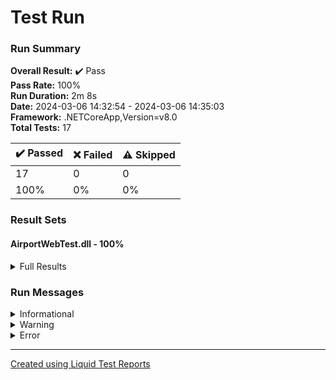 ﻿
# Test Run
### Run Summary

<p>
<strong>Overall Result:</strong> ✔️ Pass <br />
<strong>Pass Rate:</strong> 100% <br />
<strong>Run Duration:</strong> 2m 8s  <br />
<strong>Date:</strong> 2024-03-06 14:32:54 - 2024-03-06 14:35:03 <br />
<strong>Framework:</strong> .NETCoreApp,Version=v8.0 <br />
<strong>Total Tests:</strong> 17 <br />
</p>

<table>
<thead>
<tr>
<th>✔️ Passed</th>
<th>❌ Failed</th>
<th>⚠️ Skipped</th>
</tr>
</thead>
<tbody>
<tr>
<td>17</td>
<td>0</td>
<td>0</td>
</tr>
<tr>
<td>100%</td>
<td>0%</td>
<td>0%</td>
</tr>
</tbody>
</table>

### Result Sets
#### AirportWebTest.dll - 100%
<details>
<summary>Full Results</summary>
<table>
<thead>
<tr>
<th>Result</th>
<th>Test</th>
<th>Duration</th>
</tr>
</thead>
<tr>
<td> ✔️ Passed </td>
<td>TestTitleOnAllPagesIsCorrectAndNavButtonsAreWorking</td>
<td>8s 586ms</td>
</tr>
<tr>
<td> ✔️ Passed </td>
<td>TestLightDarkSwitchIsWorking</td>
<td>4s 694ms</td>
</tr>
<tr>
<td> ✔️ Passed </td>
<td>TestThereAreNoTicketsBought</td>
<td>4s 946ms</td>
</tr>
<tr>
<td> ✔️ Passed </td>
<td>TestThereAreNoTicketsBoughtButtonRedirectsToBooking</td>
<td>5s 132ms</td>
</tr>
<tr>
<td> ✔️ Passed </td>
<td>TestDestinationSelectIsDisabledByDefault</td>
<td>7s 814ms</td>
</tr>
<tr>
<td> ✔️ Passed </td>
<td>TestDestinationSelectIsEnabledAfterSelectingOrigin (Bangkok,Tehran)</td>
<td>7s 970ms</td>
</tr>
<tr>
<td> ✔️ Passed </td>
<td>TestDestinationAndOriginValue (Bangkok,Tehran)</td>
<td>5s 425ms</td>
</tr>
<tr>
<td> ✔️ Passed </td>
<td>TestRouteOriginAndDestinationValueOfTheFirstAndLastTicket (Bangkok,Tehran)</td>
<td>6s 661ms</td>
</tr>
<tr>
<td> ✔️ Passed </td>
<td>TestBuyButtonIsDisabledWhenPassengerCountIsZero (Bangkok,Tehran)</td>
<td>8s 319ms</td>
</tr>
<tr>
<td> ✔️ Passed </td>
<td>TestBookingWithInvalidPassengerCount (Bangkok,Tehran)</td>
<td>5s 19ms</td>
</tr>
<tr>
<td> ✔️ Passed </td>
<td>TestBuyButtonIsEnabledWhenPassengerCountIsGreaterThenZero (Bangkok,Tehran)</td>
<td>5s 109ms</td>
</tr>
<tr>
<td> ✔️ Passed </td>
<td>TestConfirmationAlertBoxIsDisplayedWhenTheBuyButtonIsPressed (Bangkok,Tehran)</td>
<td>5s 133ms</td>
</tr>
<tr>
<td> ✔️ Passed </td>
<td>TestConfirmationAlertBoxLinkIsRoutingCorrectly (Bangkok,Tehran)</td>
<td>10s 243ms</td>
</tr>
<tr>
<td> ✔️ Passed </td>
<td>TestSummaryPageContainsBoughtTicket (Bangkok,Tehran)</td>
<td>9s 997ms</td>
</tr>
<tr>
<td> ✔️ Passed </td>
<td>TestBookingWithValidOriginAndDestinationWithOneAdult (Bangkok,Tehran)</td>
<td>9s 943ms</td>
</tr>
<tr>
<td> ✔️ Passed </td>
<td>TestBookingWithValidOriginAndDestinationWithOneAdult (Beijing,Istanbul)</td>
<td>10s 108ms</td>
</tr>
<tr>
<td> ✔️ Passed </td>
<td>TestBookingWithValidOriginAndDestinationWithOneAdult (Beijing,Los Angeles)</td>
<td>12s 590ms</td>
</tr>
</tbody>
</table>
</details>

### Run Messages
<details>
<summary>Informational</summary>
<pre><code>
</code></pre>
</details>

<details>
<summary>Warning</summary>
<pre><code>
</code></pre>
</details>

<details>
<summary>Error</summary>
<pre><code>
</code></pre>
</details>



----

[Created using Liquid Test Reports](https://github.com/kurtmkurtm/LiquidTestReports)